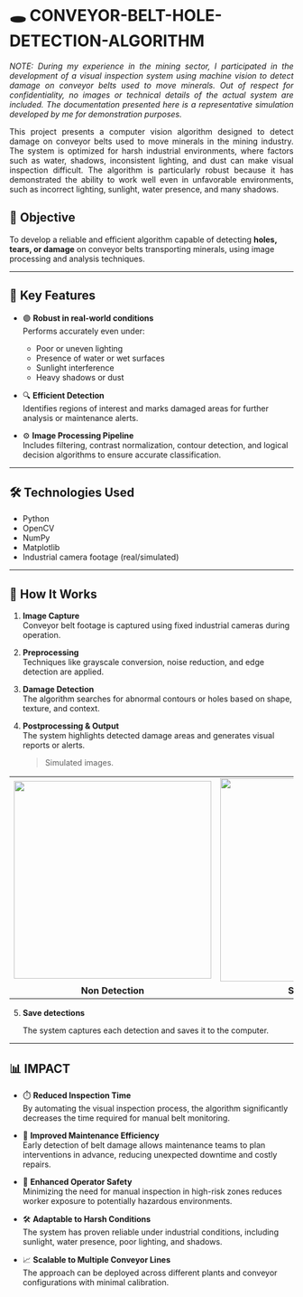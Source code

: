 # 🕳️ CONVEYOR-BELT-HOLE-DETECTION-ALGORITHM

<p align="justify">
  <em>NOTE: During my experience in the mining sector, I participated in the development of a visual inspection system using machine vision to detect damage on conveyor belts used to move minerals. Out of respect for confidentiality, no images or technical details of the actual system are included. The documentation presented here is a representative simulation developed by me for demonstration purposes.</em>
</p>

<p align="justify">
  This project presents a computer vision algorithm designed to detect damage on conveyor belts used to move minerals in the mining industry. The system is optimized for harsh industrial environments, where factors such as water, shadows, inconsistent lighting, and dust can make visual inspection difficult. The algorithm is particularly robust because it has demonstrated the ability to work well even in unfavorable environments, such as incorrect lighting, sunlight, water presence, and many shadows.
</p>

## 🎯 Objective

To develop a reliable and efficient algorithm capable of detecting **holes, tears, or damage** on conveyor belts transporting minerals, using image processing and analysis techniques.

---

## 🧠 Key Features

- 🟣 **Robust in real-world conditions**  
  Performs accurately even under:
  - Poor or uneven lighting
  - Presence of water or wet surfaces
  - Sunlight interference
  - Heavy shadows or dust

- 🔍 **Efficient Detection**  
  Identifies regions of interest and marks damaged areas for further analysis or maintenance alerts.

- ⚙️ **Image Processing Pipeline**  
  Includes filtering, contrast normalization, contour detection, and logical decision algorithms to ensure accurate classification.

---

## 🛠️ Technologies Used

- Python  
- OpenCV  
- NumPy  
- Matplotlib  
- Industrial camera footage (real/simulated)

---

## 🧪 How It Works

1. **Image Capture**  
   Conveyor belt footage is captured using fixed industrial cameras during operation.

2. **Preprocessing**  
   Techniques like grayscale conversion, noise reduction, and edge detection are applied.

3. **Damage Detection**  
   The algorithm searches for abnormal contours or holes based on shape, texture, and context.

4. **Postprocessing & Output**  
   The system highlights detected damage areas and generates visual reports or alerts.
   

      > Simulated images.

   
<div align="center">

<table>
  <tr>
    <td><img src="https://github.com/user-attachments/assets/53240caa-2402-4471-bab5-6eb15ba08da4" width="350"/></td>
    <td><img src="https://github.com/user-attachments/assets/7279126b-caac-4889-b2f5-5897fcda26e7" width="360"/></td>
    <td><img src="https://github.com/user-attachments/assets/f7739c71-28fd-44e7-81da-a93b984661b1" width="300"/></td>
  </tr>
  <tr>
    <td align="center"><strong>Non Detection</strong></td>
    <td align="center"><strong>Seam Detected</strong></td>
    <td align="center"><strong>Damage Detected</strong></td>
  </tr>
</table>

</div>


5. **Save detections**
   
   The system captures each detection and saves it to the computer.

---
   
## 📊 IMPACT

- ⏱️ **Reduced Inspection Time**  
  By automating the visual inspection process, the algorithm significantly decreases the time required for manual belt monitoring.

- 🔧 **Improved Maintenance Efficiency**  
  Early detection of belt damage allows maintenance teams to plan interventions in advance, reducing unexpected downtime and costly repairs.

- 🧯 **Enhanced Operator Safety**  
  Minimizing the need for manual inspection in high-risk zones reduces worker exposure to potentially hazardous environments.

- 🛠️ **Adaptable to Harsh Conditions**  
  The system has proven reliable under industrial conditions, including sunlight, water presence, poor lighting, and shadows.

- 📈 **Scalable to Multiple Conveyor Lines**  
  The approach can be deployed across different plants and conveyor configurations with minimal calibration.

